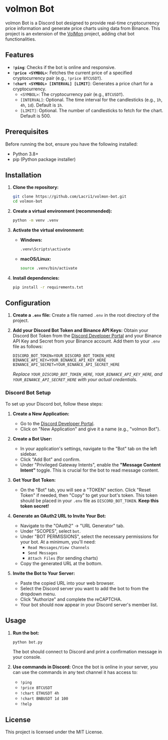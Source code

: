 # volmon Bot

volmon Bot is a Discord bot designed to provide real-time cryptocurrency price information and generate price charts using data from Binance. This project is an extension of the [VolMon](https://github.com/Lacri1/VolMon) project, adding chat bot functionalities.

## Features

*   **`!ping`**: Checks if the bot is online and responsive.
*   **`!price <SYMBOL>`**: Fetches the current price of a specified cryptocurrency pair (e.g., `!price BTCUSDT`).
*   **`!chart <SYMBOL> [INTERVAL] [LIMIT]`**: Generates a price chart for a cryptocurrency.
    *   `<SYMBOL>`: The cryptocurrency pair (e.g., `BTCUSDT`).
    *   `[INTERVAL]`: Optional. The time interval for the candlesticks (e.g., `1h`, `4h`, `1d`). Default is `1h`.
    *   `[LIMIT]`: Optional. The number of candlesticks to fetch for the chart. Default is 500.

## Prerequisites

Before running the bot, ensure you have the following installed:

*   Python 3.8+
*   pip (Python package installer)

## Installation

1.  **Clone the repository:**
    ```bash
    git clone https://github.com/Lacri1/volmon-bot.git
    cd volmon-bot
    ```

2.  **Create a virtual environment (recommended):**
    ```bash
    python -m venv .venv
    ```

3.  **Activate the virtual environment:**
    *   **Windows:**
        ```bash
        .venv\Scripts\activate
        ```
    *   **macOS/Linux:**
        ```bash
        source .venv/bin/activate
        ```

4.  **Install dependencies:**
    ```bash
    pip install -r requirements.txt
    ```

## Configuration

1.  **Create a `.env` file:**
    Create a file named `.env` in the root directory of the project.

2.  **Add your Discord Bot Token and Binance API Keys:**
    Obtain your Discord Bot Token from the [Discord Developer Portal](https://discord.com/developers/applications) and your Binance API Key and Secret from your Binance account. Add them to your `.env` file as follows:

    ```
    DISCORD_BOT_TOKEN=YOUR_DISCORD_BOT_TOKEN_HERE
    BINANCE_API_KEY=YOUR_BINANCE_API_KEY_HERE
    BINANCE_API_SECRET=YOUR_BINANCE_API_SECRET_HERE
    ```
    *Replace `YOUR_DISCORD_BOT_TOKEN_HERE`, `YOUR_BINANCE_API_KEY_HERE`, and `YOUR_BINANCE_API_SECRET_HERE` with your actual credentials.*

### Discord Bot Setup

To set up your Discord bot, follow these steps:

1.  **Create a New Application:**
    *   Go to the [Discord Developer Portal](https://discord.com/developers/applications).
    *   Click on "New Application" and give it a name (e.g., "volmon Bot").

2.  **Create a Bot User:**
    *   In your application's settings, navigate to the "Bot" tab on the left sidebar.
    *   Click "Add Bot" and confirm.
    *   Under "Privileged Gateway Intents", enable the **"Message Content Intent"** toggle. This is crucial for the bot to read message content.

3.  **Get Your Bot Token:**
    *   On the "Bot" tab, you will see a "TOKEN" section. Click "Reset Token" if needed, then "Copy" to get your bot's token. This token should be placed in your `.env` file as `DISCORD_BOT_TOKEN`. **Keep this token secret!**

4.  **Generate an OAuth2 URL to Invite Your Bot:**
    *   Navigate to the "OAuth2" -> "URL Generator" tab.
    *   Under "SCOPES", select `bot`.
    *   Under "BOT PERMISSIONS", select the necessary permissions for your bot. At a minimum, you'll need:
        *   `Read Messages/View Channels`
        *   `Send Messages`
        *   `Attach Files` (for sending charts)
    *   Copy the generated URL at the bottom.

5.  **Invite the Bot to Your Server:**
    *   Paste the copied URL into your web browser.
    *   Select the Discord server you want to add the bot to from the dropdown menu.
    *   Click "Authorize" and complete the reCAPTCHA.
    *   Your bot should now appear in your Discord server's member list.

## Usage

1.  **Run the bot:**
    ```bash
    python bot.py
    ```
    The bot should connect to Discord and print a confirmation message in your console.

2.  **Use commands in Discord:**
    Once the bot is online in your server, you can use the commands in any text channel it has access to:
    *   `!ping`
    *   `!price BTCUSDT`
    *   `!chart ETHUSDT 4h`
    *   `!chart BNBUSDT 1d 100`
    *   `!help`

## License

This project is licensed under the MIT License.